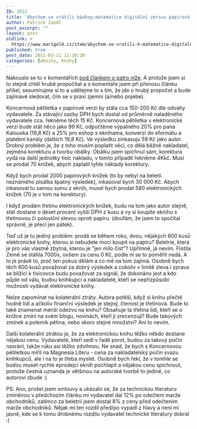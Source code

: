```yaml
---
ID: 2832
title: 'Abychom se vrátili k&nbsp;matematice digitální versus papírové knihy'
author: Patrick Zandl
post_excerpt: ""
layout: post
oldlink: >
  https://www.marigold.cz/item/abychom-se-vratili-k-matematice-digitalni-versus-papirove-knihy
published: true
post_date: 2011-03-11 11:30:30
categories: [eKnihy, Knihy]
---
```

Nakouslo se to v komentářích <a href="/pane-pistorie-bojujete-za-vydavatele-ne-za-autory">pod článkem o patro níže</a>. A protože jsem si to stejně chtěl hrubě propočítat a o komentáře jsem při přenosu článku přišel, sesumírujme si to a udělejme to s tím, že jde o hrubý propočet a bude zajímavé sledovat, čím se v praxi zjemní (a/nebo pojebe).

Koncernová pětiletka v papírové verzi by stála cca 150-200 Kč dle odvahy vydavatele. Za stávající sazby DPH bych dostal od průměrně naladěného vydavatele cca. řekněme těch 15 Kč. 
Koncernová pětiletka v elektronické verzi bude stát něco jako 99 Kč, odpočtěme výpalného 20% pro pana Kalouska (19,8 Kč) a 25% pro eshop s eknihama, konverzi do eformátu a platební kanály (dalších 19,8 Kč). Ve výsledku zinkasuju 59 Kč jako autor. Drobný problém je, že z toho musím poplatit věci, co dělá běžně nakladatel, zejména korekturu a tvorbu obálky. Obálku jsem spíchnul sám, korektura vydá na další jednotky tisíc nákladu, v tomto případě řekněme 4Kkč. Musí se prodat 70 knížek, abych zaplatil tyhle náklady korektury.  

Když bych prodal 2000 papírových knížek (to by nebyl na beletii neznámého pisálka špatný výsledek), inkasoval bych 30 000 Kč.  Abych inkasoval tu samou sumu z eknih, musel bych prodat 580 elektronických knížek (70 je v tom na korektury). 

I když prodám třetinu elektronických knížek, budu na tom jako autor stejně, stát dostane o deset procent vyšší DPH z kusu a vy si koupíte eknihu s třetinovou či poloviční slevou oproti papíru. (doufám, že jsem to spočítal správně, je přeci jen pátek).

Teď už je tu jediný problém: prodá se během roku, dvou, nějakých 600 kusů elektronické knihy, kterou si nebudete moci koupit na papíru? Beletrie, která je pro vás vlastně zbytná, kterou je "jen milo číst"? Upřímně, já nevím. Flotila Země se stáhla 7000x, ovšem za cenu 0 Kč, podle ní se to poměřit nedá. A to je právě to, proč ten pokus dělám a co mě na tom zajímá. Osobně bych těch 600 kusů považoval za dobrý výsledek a cokoliv v limitě zleva i zprava se blížící k tisícovce budu považovat za signál, že dokonáno jest a kdo půjde od válu, budou knihkupci a nakladatelé, kteří se nepřizpůsobí možnosti vydávat elektronické knihy.

Nelze zapomínat na kolaterální ztráty. Autora potěší, když si knihu přečtě hodně lidí a ačkoliv finanční výsledek je stejný, čtenost je třetinová. Bude to také znamenat menší odezvu na knihu? Obsahuje ta třetina lidi, kteří se o knížce zmíní na svém blogu, novinách, kteří ji zrecenzují? Bude takových zmínek a polemik pětina, nebo skoro stejné množství? Ani to nevím. 

Další kolaterální ztrátou je, že za elektronickou knihu těžko někdo dostane nějakou cenu. Vydavatelé, kteří sedí v řadě porot, budou za takový počin nasráni, takže ruku asi těžko zdvihnou. Ne snad, že bych s Koncernovou pětiletkou mířil na Magnesia Literu - cena za nakladatelský počin svazu knihkupců, ale i na to je třeba myslet.  Osobně bych řekl, že v tomhle se budou muset rychle eprodejci eknih pochlapit a nějakou cenu spíchnout, protože čestná uznanda je většinou na autorské tvorbě to jediné, co autorovi zbude :)

PS: Ano, prošel jsem smlouvy a ukázalo se, že za technickou literaturu zmíněnou v předchozím článku mi vydavatel dal 12% po odečtení marže obchodníků, zatímco za beletrii jsem dostal 8% z ceny před odečtením marže obchodníků. Nějak mi ten rozdíl před/po vypadl z hlavy a není mi jasné, kde se k tomu drobnému rozdílu vydavatel technické literatury dobral :(